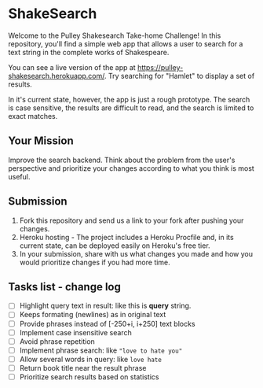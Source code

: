 # ShakeSearch

Welcome to the Pulley Shakesearch Take-home Challenge! In this repository,
you'll find a simple web app that allows a user to search for a text string in
the complete works of Shakespeare.

You can see a live version of the app at
https://pulley-shakesearch.herokuapp.com/. Try searching for "Hamlet" to display
a set of results.

In it's current state, however, the app is just a rough prototype. The search is
case sensitive, the results are difficult to read, and the search is limited to
exact matches.

## Your Mission

Improve the search backend. Think about the problem from the user's perspective
and prioritize your changes according to what you think is most useful.

## Submission

1. Fork this repository and send us a link to your fork after pushing your changes. 
2. Heroku hosting - The project includes a Heroku Procfile and, in its
current state, can be deployed easily on Heroku's free tier.
3. In your submission, share with us what changes you made and how you would prioritize changes if you had more time.

## Tasks list - change log

- [ ] Highlight query text in result: like this is **query** string.
- [ ] Keeps formating (newlines) as in original text
- [ ] Provide phrases instead of [-250+i, i+250] text blocks
- [ ] Implement case insensitive search
- [ ] Avoid phrase repetition
- [ ] Implement phrase search: like `"love to hate you"`
- [ ] Allow several words in query: like `love hate`
- [ ] Return book title near the result phrase
- [ ] Prioritize search results based on statistics
